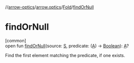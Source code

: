 //[arrow-optics](../../../index.md)/[arrow.optics](../index.md)/[Fold](index.md)/[findOrNull](find-or-null.md)

# findOrNull

[common]\
open fun [findOrNull](find-or-null.md)(source: [S](index.md), predicate: ([A](index.md)) -&gt; [Boolean](https://kotlinlang.org/api/latest/jvm/stdlib/kotlin/-boolean/index.html)): [A](index.md)?

Find the first element matching the predicate, if one exists.
